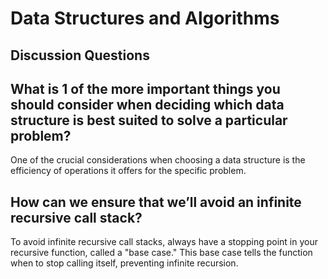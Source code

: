 # Data Structures and Algorithms

## Discussion Questions

## What is 1 of the more important things you should consider when deciding which data structure is best suited to solve a particular problem?

One of the crucial considerations when choosing a data structure is the efficiency of operations it offers for the specific problem.

## How can we ensure that we’ll avoid an infinite recursive call stack?

To avoid infinite recursive call stacks, always have a stopping point in your recursive function, called a "base case." This base case tells the function when to stop calling itself, preventing infinite recursion.
